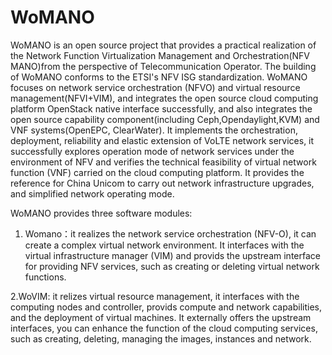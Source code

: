 # WoMANO
    
WoMANO is an open source project that provides a practical realization of the Network Function Virtualization Management and Orchestration(NFV MANO)from the perspective of Telecommunication Operator. The building of WoMANO conforms to the ETSI's NFV ISG standardization. WoMANO focuses on network service orchestration (NFVO) and virtual
resource management(NFVI+VIM), and integrates the open source cloud computing platform OpenStack native interface successfully, and also integrates the open source capability component(including Ceph,Opendaylight,KVM) and VNF
systems(OpenEPC, ClearWater). It implements the orchestration, deployment, reliability and elastic extension of VoLTE
network services, it successfully explores operation mode of network services under the environment of NFV and
verifies the technical feasibility of virtual network function (VNF) carried on the cloud computing platform. It
provides the reference for China Unicom to carry out network infrastructure upgrades, and simplified network operating
mode.

WoMANO provides three software modules:

1. Womano：it realizes the network service orchestration (NFV-O), it can create a complex virtual network environment.
It interfaces with the virtual infrastructure manager (VIM) and provids the upstream interface for providing NFV
services, such as creating or deleting virtual network functions.

2.WoVIM: it relizes virtual resource management, it interfaces with the computing nodes and controller, provids
compute and network capabilities, and the deployment of virtual machines. It externally offers the upstream
interfaces, you can enhance the function of the cloud computing services, such as creating, deleting, managing the 
images, instances and network.
